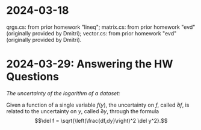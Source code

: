 # 2024-03-18

qrgs.cs: from prior homework "lineq";
matrix.cs: from prior homework "evd" (originally provided by Dmitri);
vector.cs: from prior homework "evd" (originally provided by Dmitri).

# 2024-03-29: Answering the HW Questions

_The uncertainty of the logarithm of a dataset:_

Given a function of a single variable $f(y)$, the uncertainty on $f$, called $\partial f$, is related to the uncertainty on $y$, called $\partial y$, through the formula $$\del f = \sqrt{\left(\frac{df,dy}\right)^2 \del y^2}.$$ 
